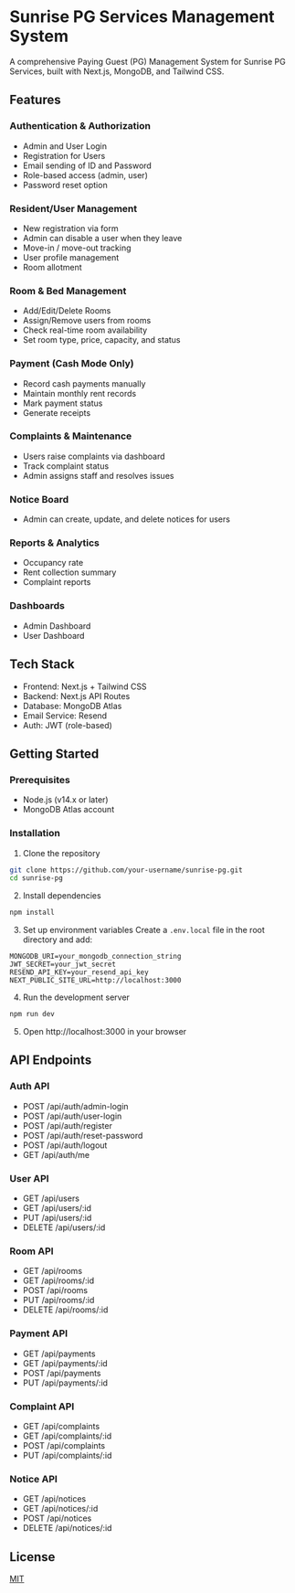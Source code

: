 # Sunrise PG Services Management System

A comprehensive Paying Guest (PG) Management System for Sunrise PG Services, built with Next.js, MongoDB, and Tailwind CSS.

## Features

### Authentication & Authorization

- Admin and User Login
- Registration for Users
- Email sending of ID and Password
- Role-based access (admin, user)
- Password reset option

### Resident/User Management

- New registration via form
- Admin can disable a user when they leave
- Move-in / move-out tracking
- User profile management
- Room allotment

### Room & Bed Management

- Add/Edit/Delete Rooms
- Assign/Remove users from rooms
- Check real-time room availability
- Set room type, price, capacity, and status

### Payment (Cash Mode Only)

- Record cash payments manually
- Maintain monthly rent records
- Mark payment status
- Generate receipts

### Complaints & Maintenance

- Users raise complaints via dashboard
- Track complaint status
- Admin assigns staff and resolves issues

### Notice Board

- Admin can create, update, and delete notices for users

### Reports & Analytics

- Occupancy rate
- Rent collection summary
- Complaint reports

### Dashboards

- Admin Dashboard
- User Dashboard

## Tech Stack

- Frontend: Next.js + Tailwind CSS
- Backend: Next.js API Routes
- Database: MongoDB Atlas
- Email Service: Resend
- Auth: JWT (role-based)

## Getting Started

### Prerequisites

- Node.js (v14.x or later)
- MongoDB Atlas account

### Installation

1. Clone the repository

```bash
git clone https://github.com/your-username/sunrise-pg.git
cd sunrise-pg
```

2. Install dependencies

```bash
npm install
```

3. Set up environment variables
   Create a `.env.local` file in the root directory and add:

```
MONGODB_URI=your_mongodb_connection_string
JWT_SECRET=your_jwt_secret
RESEND_API_KEY=your_resend_api_key
NEXT_PUBLIC_SITE_URL=http://localhost:3000
```

4. Run the development server

```bash
npm run dev
```

5. Open http://localhost:3000 in your browser

## API Endpoints

### Auth API

- POST /api/auth/admin-login
- POST /api/auth/user-login
- POST /api/auth/register
- POST /api/auth/reset-password
- POST /api/auth/logout
- GET /api/auth/me

### User API

- GET /api/users
- GET /api/users/:id
- PUT /api/users/:id
- DELETE /api/users/:id

### Room API

- GET /api/rooms
- GET /api/rooms/:id
- POST /api/rooms
- PUT /api/rooms/:id
- DELETE /api/rooms/:id

### Payment API

- GET /api/payments
- GET /api/payments/:id
- POST /api/payments
- PUT /api/payments/:id

### Complaint API

- GET /api/complaints
- GET /api/complaints/:id
- POST /api/complaints
- PUT /api/complaints/:id

### Notice API

- GET /api/notices
- GET /api/notices/:id
- POST /api/notices
- DELETE /api/notices/:id

## License

[MIT](https://choosealicense.com/licenses/mit/)
